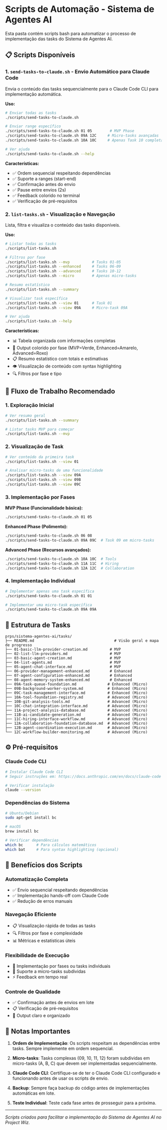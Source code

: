 # Scripts de Automação - Sistema de Agentes AI

Esta pasta contém scripts bash para automatizar o processo de implementação das tasks do Sistema de Agentes AI.

## 📋 Scripts Disponíveis

### 1. `send-tasks-to-claude.sh` - Envio Automático para Claude Code

Envia o conteúdo das tasks sequencialmente para o Claude Code CLI para implementação automática.

**Uso:**
```bash
# Enviar todas as tasks
./scripts/send-tasks-to-claude.sh

# Enviar range específico
./scripts/send-tasks-to-claude.sh 01 05        # MVP Phase
./scripts/send-tasks-to-claude.sh 09A 12C     # Micro-tasks avançadas
./scripts/send-tasks-to-claude.sh 10A 10C     # Apenas Task 10 completa

# Ver ajuda
./scripts/send-tasks-to-claude.sh --help
```

**Características:**
- ✅ Ordem sequencial respeitando dependências
- ✅ Suporte a ranges (start-end)
- ✅ Confirmação antes do envio
- ✅ Pause entre envios (2s)
- ✅ Feedback colorido no terminal
- ✅ Verificação de pré-requisitos

### 2. `list-tasks.sh` - Visualização e Navegação

Lista, filtra e visualiza o conteúdo das tasks disponíveis.

**Uso:**
```bash
# Listar todas as tasks
./scripts/list-tasks.sh

# Filtros por fase
./scripts/list-tasks.sh --mvp          # Tasks 01-05
./scripts/list-tasks.sh --enhanced     # Tasks 06-09
./scripts/list-tasks.sh --advanced     # Tasks 10-12
./scripts/list-tasks.sh --micro        # Apenas micro-tasks

# Resumo estatístico
./scripts/list-tasks.sh --summary

# Visualizar task específica
./scripts/list-tasks.sh --view 01      # Task 01
./scripts/list-tasks.sh --view 09A     # Micro-task 09A

# Ver ajuda
./scripts/list-tasks.sh --help
```

**Características:**
- 📊 Tabela organizada com informações completas
- 🎨 Output colorido por fase (MVP=Verde, Enhanced=Amarelo, Advanced=Roxo)
- 📋 Resumo estatístico com totais e estimativas
- 👁️ Visualização de conteúdo com syntax highlighting
- 🔍 Filtros por fase e tipo

## 🚀 Fluxo de Trabalho Recomendado

### 1. **Exploração Inicial**
```bash
# Ver resumo geral
./scripts/list-tasks.sh --summary

# Listar tasks MVP para começar
./scripts/list-tasks.sh --mvp
```

### 2. **Visualização de Task**
```bash
# Ver conteúdo da primeira task
./scripts/list-tasks.sh --view 01

# Analisar micro-tasks de uma funcionalidade
./scripts/list-tasks.sh --view 09A
./scripts/list-tasks.sh --view 09B
./scripts/list-tasks.sh --view 09C
```

### 3. **Implementação por Fases**

**MVP Phase (Funcionalidade básica):**
```bash
./scripts/send-tasks-to-claude.sh 01 05
```

**Enhanced Phase (Polimento):**
```bash
./scripts/send-tasks-to-claude.sh 06 08
./scripts/send-tasks-to-claude.sh 09A 09C  # Task 09 em micro-tasks
```

**Advanced Phase (Recursos avançados):**
```bash
./scripts/send-tasks-to-claude.sh 10A 10C  # Tools
./scripts/send-tasks-to-claude.sh 11A 11C  # Hiring  
./scripts/send-tasks-to-claude.sh 12A 12C  # Collaboration
```

### 4. **Implementação Individual**
```bash
# Implementar apenas uma task específica
./scripts/send-tasks-to-claude.sh 01 01

# Implementar uma micro-task específica
./scripts/send-tasks-to-claude.sh 09A 09A
```

## 📁 Estrutura de Tasks

```
prps/sistema-agentes-ai/tasks/
├── README.md                                    # Visão geral e mapa de progresso
├── 01-basic-llm-provider-creation.md          # MVP
├── 02-list-llm-providers.md                   # MVP
├── 03-basic-agent-creation.md                 # MVP
├── 04-list-agents.md                          # MVP
├── 05-agent-chat-interface.md                 # MVP
├── 06-provider-management-enhanced.md         # Enhanced
├── 07-agent-configuration-enhanced.md         # Enhanced
├── 08-agent-memory-system-enhanced.md         # Enhanced
├── 09A-task-queue-foundation.md              # Enhanced (Micro)
├── 09B-background-worker-system.md           # Enhanced (Micro)
├── 09C-task-management-interface.md          # Enhanced (Micro)
├── 10A-tool-foundation-registry.md           # Advanced (Micro)
├── 10B-git-analysis-tools.md                 # Advanced (Micro)
├── 10C-chat-integration-interface.md         # Advanced (Micro)
├── 11A-project-analysis-database.md          # Advanced (Micro)
├── 11B-ai-candidate-generation.md            # Advanced (Micro)
├── 11C-hiring-interface-workflow.md          # Advanced (Micro)
├── 12A-collaboration-foundation-database.md  # Advanced (Micro)
├── 12B-agent-coordination-execution.md       # Advanced (Micro)
└── 12C-workflow-builder-monitoring.md        # Advanced (Micro)
```

## ⚙️ Pré-requisitos

### Claude Code CLI
```bash
# Instalar Claude Code CLI
# Seguir instruções em: https://docs.anthropic.com/en/docs/claude-code

# Verificar instalação
claude --version
```

### Dependências do Sistema
```bash
# Ubuntu/Debian
sudo apt-get install bc

# macOS
brew install bc

# Verificar dependências
which bc      # Para cálculos matemáticos
which bat     # Para syntax highlighting (opcional)
```

## 🎯 Benefícios dos Scripts

### **Automatização Completa**
- ✅ Envio sequencial respeitando dependências
- ✅ Implementação hands-off com Claude Code
- ✅ Redução de erros manuais

### **Navegação Eficiente**
- 📋 Visualização rápida de todas as tasks
- 🔍 Filtros por fase e complexidade
- 📊 Métricas e estatísticas úteis

### **Flexibilidade de Execução**
- 🎯 Implementação por fases ou tasks individuais
- 🔄 Suporte a micro-tasks subdividas
- ⚡ Feedback em tempo real

### **Controle de Qualidade**
- ✅ Confirmação antes de envios em lote
- 📋 Verificação de pré-requisitos
- 🎨 Output claro e organizado

## 🚨 Notas Importantes

1. **Ordem de Implementação**: Os scripts respeitam as dependências entre tasks. Sempre implemente em ordem sequencial.

2. **Micro-tasks**: Tasks complexas (09, 10, 11, 12) foram subdividas em micro-tasks (A, B, C) que devem ser implementadas sequencialmente.

3. **Claude Code CLI**: Certifique-se de ter o Claude Code CLI configurado e funcionando antes de usar os scripts de envio.

4. **Backup**: Sempre faça backup do código antes de implementações automáticas em lote.

5. **Teste Individual**: Teste cada fase antes de prosseguir para a próxima.

---

*Scripts criados para facilitar a implementação do Sistema de Agentes AI no Project Wiz.*
